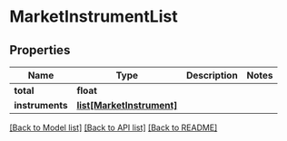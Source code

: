 # MarketInstrumentList

## Properties
Name | Type | Description | Notes
------------ | ------------- | ------------- | -------------
**total** | **float** |  | 
**instruments** | [**list[MarketInstrument]**](MarketInstrument.md) |  | 

[[Back to Model list]](../README.md#documentation-for-models) [[Back to API list]](../README.md#documentation-for-api-endpoints) [[Back to README]](../README.md)

